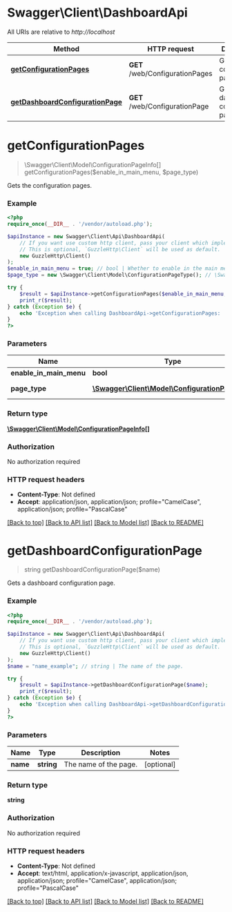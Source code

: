# Swagger\Client\DashboardApi

All URIs are relative to *http://localhost*

Method | HTTP request | Description
------------- | ------------- | -------------
[**getConfigurationPages**](DashboardApi.md#getconfigurationpages) | **GET** /web/ConfigurationPages | Gets the configuration pages.
[**getDashboardConfigurationPage**](DashboardApi.md#getdashboardconfigurationpage) | **GET** /web/ConfigurationPage | Gets a dashboard configuration page.

# **getConfigurationPages**
> \Swagger\Client\Model\ConfigurationPageInfo[] getConfigurationPages($enable_in_main_menu, $page_type)

Gets the configuration pages.

### Example
```php
<?php
require_once(__DIR__ . '/vendor/autoload.php');

$apiInstance = new Swagger\Client\Api\DashboardApi(
    // If you want use custom http client, pass your client which implements `GuzzleHttp\ClientInterface`.
    // This is optional, `GuzzleHttp\Client` will be used as default.
    new GuzzleHttp\Client()
);
$enable_in_main_menu = true; // bool | Whether to enable in the main menu.
$page_type = new \Swagger\Client\Model\ConfigurationPageType(); // \Swagger\Client\Model\ConfigurationPageType | The Jellyfin.Api.Models.ConfigurationPageInfo.

try {
    $result = $apiInstance->getConfigurationPages($enable_in_main_menu, $page_type);
    print_r($result);
} catch (Exception $e) {
    echo 'Exception when calling DashboardApi->getConfigurationPages: ', $e->getMessage(), PHP_EOL;
}
?>
```

### Parameters

Name | Type | Description  | Notes
------------- | ------------- | ------------- | -------------
 **enable_in_main_menu** | **bool**| Whether to enable in the main menu. | [optional]
 **page_type** | [**\Swagger\Client\Model\ConfigurationPageType**](../Model/.md)| The Jellyfin.Api.Models.ConfigurationPageInfo. | [optional]

### Return type

[**\Swagger\Client\Model\ConfigurationPageInfo[]**](../Model/ConfigurationPageInfo.md)

### Authorization

No authorization required

### HTTP request headers

 - **Content-Type**: Not defined
 - **Accept**: application/json, application/json; profile=\"CamelCase\", application/json; profile=\"PascalCase\"

[[Back to top]](#) [[Back to API list]](../../README.md#documentation-for-api-endpoints) [[Back to Model list]](../../README.md#documentation-for-models) [[Back to README]](../../README.md)

# **getDashboardConfigurationPage**
> string getDashboardConfigurationPage($name)

Gets a dashboard configuration page.

### Example
```php
<?php
require_once(__DIR__ . '/vendor/autoload.php');

$apiInstance = new Swagger\Client\Api\DashboardApi(
    // If you want use custom http client, pass your client which implements `GuzzleHttp\ClientInterface`.
    // This is optional, `GuzzleHttp\Client` will be used as default.
    new GuzzleHttp\Client()
);
$name = "name_example"; // string | The name of the page.

try {
    $result = $apiInstance->getDashboardConfigurationPage($name);
    print_r($result);
} catch (Exception $e) {
    echo 'Exception when calling DashboardApi->getDashboardConfigurationPage: ', $e->getMessage(), PHP_EOL;
}
?>
```

### Parameters

Name | Type | Description  | Notes
------------- | ------------- | ------------- | -------------
 **name** | **string**| The name of the page. | [optional]

### Return type

**string**

### Authorization

No authorization required

### HTTP request headers

 - **Content-Type**: Not defined
 - **Accept**: text/html, application/x-javascript, application/json, application/json; profile=\"CamelCase\", application/json; profile=\"PascalCase\"

[[Back to top]](#) [[Back to API list]](../../README.md#documentation-for-api-endpoints) [[Back to Model list]](../../README.md#documentation-for-models) [[Back to README]](../../README.md)

